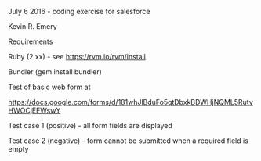 July 6 2016 - coding exercise for salesforce

Kevin R. Emery


Requirements

Ruby (2.xx) - see https://rvm.io/rvm/install

Bundler (gem install bundler)


Test of basic web form at

https://docs.google.com/forms/d/181whJlBduFo5qtDbxkBDWHjNQML5RutvHWOCjEFWswY

Test case 1 (positive) - all form fields are displayed

Test case 2 (negative) - form cannot be submitted when a required field is empty
